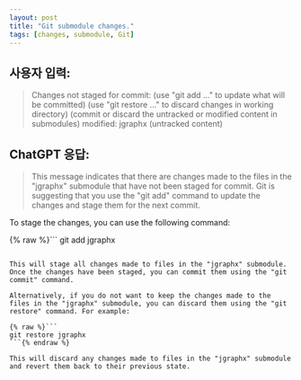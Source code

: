 ```yaml
---
layout: post
title: "Git submodule changes."
tags: [changes, submodule, Git]
---
```


## 사용자 입력:
> Changes not staged for commit:
  (use "git add <file>..." to update what will be committed)
  (use "git restore <file>..." to discard changes in working directory)
  (commit or discard the untracked or modified content in submodules)
        modified:   jgraphx (untracked content)

## ChatGPT 응답:
> This message indicates that there are changes made to the files in the "jgraphx" submodule that have not been staged for commit. Git is suggesting that you use the "git add" command to update the changes and stage them for the next commit.

To stage the changes, you can use the following command:

{% raw %}```
git add jgraphx
```{% endraw %}

This will stage all changes made to files in the "jgraphx" submodule. Once the changes have been staged, you can commit them using the "git commit" command.

Alternatively, if you do not want to keep the changes made to the files in the "jgraphx" submodule, you can discard them using the "git restore" command. For example:

{% raw %}```
git restore jgraphx
```{% endraw %}

This will discard any changes made to files in the "jgraphx" submodule and revert them back to their previous state.

